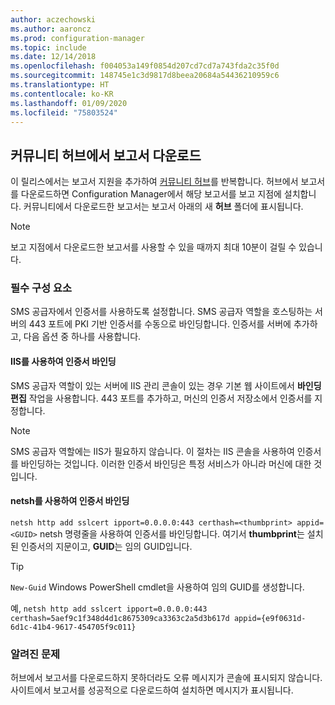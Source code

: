 ```yaml
---
author: aczechowski
ms.author: aaroncz
ms.prod: configuration-manager
ms.topic: include
ms.date: 12/14/2018
ms.openlocfilehash: f004053a149f0854d207cd7cd7a743fda2c35f0d
ms.sourcegitcommit: 148745e1c3d9817d8beea20684a54436210959c6
ms.translationtype: HT
ms.contentlocale: ko-KR
ms.lasthandoff: 01/09/2020
ms.locfileid: "75803524"
---
```

## <a name="bkmk_hub"></a> 커뮤니티 허브에서 보고서 다운로드
<!--3555936-->
이 릴리스에서는 보고서 지원을 추가하여 [커뮤니티 허브](/sccm/core/get-started/capabilities-in-technical-preview-1807#bkmk_hub)를 반복합니다. 허브에서 보고서를 다운로드하면 Configuration Manager에서 해당 보고서를 보고 지점에 설치합니다. 커뮤니티에서 다운로드한 보고서는 보고서 아래의 새 **허브** 폴더에 표시됩니다. 

> [!Note]  
> 보고 지점에서 다운로드한 보고서를 사용할 수 있을 때까지 최대 10분이 걸릴 수 있습니다.


### <a name="prerequisite"></a>필수 구성 요소

SMS 공급자에서 인증서를 사용하도록 설정합니다. SMS 공급자 역할을 호스팅하는 서버의 443 포트에 PKI 기반 인증서를 수동으로 바인딩합니다. 인증서를 서버에 추가하고, 다음 옵션 중 하나를 사용합니다.

#### <a name="bind-the-certificate-with-iis"></a>IIS를 사용하여 인증서 바인딩
SMS 공급자 역할이 있는 서버에 IIS 관리 콘솔이 있는 경우 기본 웹 사이트에서 **바인딩 편집** 작업을 사용합니다. 443 포트를 추가하고, 머신의 인증서 저장소에서 인증서를 지정합니다.  

> [!Note]  
> SMS 공급자 역할에는 IIS가 필요하지 않습니다. 이 절차는 IIS 콘솔을 사용하여 인증서를 바인딩하는 것입니다. 이러한 인증서 바인딩은 특정 서비스가 아니라 머신에 대한 것입니다.  

#### <a name="bind-the-certificate-with-netsh"></a>netsh를 사용하여 인증서 바인딩
`netsh http add sslcert ipport=0.0.0.0:443 certhash=<thumbprint> appid=<GUID>` netsh 명령줄을 사용하여 인증서를 바인딩합니다.
여기서 **thumbprint**는 설치된 인증서의 지문이고, **GUID**는 임의 GUID입니다. 

> [!Tip]  
> `New-Guid` Windows PowerShell cmdlet을 사용하여 임의 GUID를 생성합니다.  

예, `netsh http add sslcert ipport=0.0.0.0:443 certhash=5aef9c1f348d4d1c8675309ca3363c2a5d3b617d appid={e9f0631d-6d1c-41b4-9617-454705f9c011}`


### <a name="known-issue"></a>알려진 문제

허브에서 보고서를 다운로드하지 못하더라도 오류 메시지가 콘솔에 표시되지 않습니다. 사이트에서 보고서를 성공적으로 다운로드하여 설치하면 메시지가 표시됩니다. 

